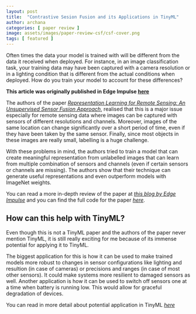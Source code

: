 ```yaml
---
layout: post
title:  "Contrastive Sesion Fusion and its Applications in TinyML"
author: archana 
categories: [ paper review ]
image: assets/images/paper-review-csf/csf-cover.png
tags: [ featured ]
---
```


Often times the data your model is trained with will be different from the data it received when deployed. For instance, in an image classification task, your training data may have been captured with a camera resolution or in a lighting condition that is different from the actual conditions when deployed. How do you train your model to account for these differences?

**This article was originally published in Edge Impulse [here](https://www.edgeimpulse.com/blog/paper-review-contrastive-sensor-fusion-method-and-its-potential-applications-to-tinyml)**

The authors of the paper *[Representation Learning for Remote Sensing: An Unsupervised Sensor Fusion Approach](https://arxiv.org/pdf/2108.05094.pdf)*, realised that this is a major issue especially for remote sensing data where images can be captured with sensors of different resolutions and channels. Moreover, images of the same location can change significantly over a short period of time, even if they have been taken by the same sensor. Finally, since most objects in these images are really small, labelling is a huge challenge.

With these problems in mind, the authors tried to train a model that can create meaningful representation from unlabelled images that can learn from multiple combination of sensors and channels (even if certain sensors or channels are missing). The authors show that their technique can generate useful representations and even outperform models with ImageNet weights.

You can read a more in-depth review of the paper at *[this blog by Edge Impulse](https://www.edgeimpulse.com/blog/paper-review-contrastive-sensor-fusion-method-and-its-potential-applications-to-tinyml)* and you can find the full code for the paper *[here](https://storage.cloud.google.com/public-published-datasets/csf_code.zip)*.

## How can this help with TinyML?
Even though this is not a TinyML paper and the authors of the paper never mention TinyML, it is still really exciting for me because of its immense potential for applying it to TinyML.

The biggest application for this is how it can be used to make trained models more robust to changes in sensor configurations like lighting and resultion (in case of cameras) or precisions and ranges (in case of most other sensors). It could make systems more resilient to damaged sensors as well. Another application is how it can be used to switch off sensors one at a time when battery is running low. This would allow for graceful degradation of devices.

You can read in more detail about potential application in TinyML *[here](https://www.edgeimpulse.com/blog/paper-review-contrastive-sensor-fusion-method-and-its-potential-applications-to-tinyml#future-work-and-potential-areas-of-expansion-to-tinyml)*
